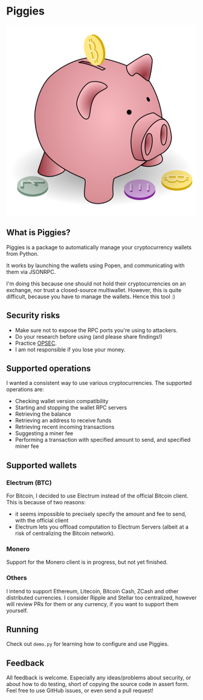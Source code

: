 # Piggies

![Piggies Logo (a piggybank)](piggies.svg)

## What is Piggies?

Piggies is a package to automatically manage your cryptocurrency wallets from Python.

It works by launching the wallets using Popen, and communicating with them via JSONRPC.

I'm doing this because one should not hold their cryptocurrencies on an exchange, nor trust a closed-source multiwallet.
However, this is quite difficult, because you have to manage the wallets. Hence this tool :)

## Security risks

* Make sure not to expose the RPC ports you're using to attackers.
* Do your research before using (and please share findings!)
* Practice [OPSEC](https://en.wikipedia.org/wiki/Operations_security).
* I am not responsible if you lose your money.

## Supported operations

I wanted a consistent way to use various cryptocurrencies. The supported operations are:
* Checking wallet version compatibility
* Starting and stopping the wallet RPC servers
* Retrieving the balance
* Retrieving an address to receive funds
* Retrieving recent incoming transactions
* Suggesting a miner fee
* Performing a transaction with specified amount to send, and specified miner fee

## Supported wallets

### Electrum (BTC)
For Bitcoin, I decided to use Electrum instead of the official Bitcoin client. This is because of two reasons:
* it seems impossible to precisely specify the amount and fee to send, with the official client
* Electrum lets you offload computation to Electrum Servers (albeit at a risk of centralizing the Bitcoin network).

### Monero
Support for the Monero client is in progress, but not yet finished.

### Others
I intend to support Ethereum, Litecoin, Bitcoin Cash, ZCash and other distributed currencies.
I consider Ripple and Stellar too centralized, however will review PRs for them or any currency, if you want to support them yourself.

## Running
Check out `demo.py` for learning how to configure and use Piggies.

## Feedback

All feedback is welcome. Especially any ideas/problems about security, or about how to do testing, short of copying the source code in assert form.
Feel free to use GitHub issues, or even send a pull request!
